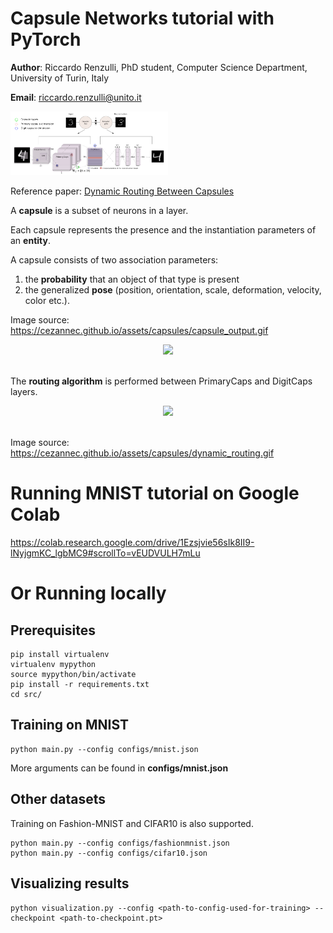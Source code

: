 # **Capsule Networks tutorial with PyTorch**

**Author**: Riccardo Renzulli, PhD student, Computer Science Department, University of Turin, Italy

**Email**: riccardo.renzulli@unito.it

<img src="assets/capsnet_architecture.png" width="50%"/>

Reference paper: [Dynamic Routing Between Capsules](https://arxiv.org/pdf/1710.09829.pdf)

A **capsule** is a subset of neurons in a layer.

Each capsule represents the presence and the instantiation parameters of an **entity**.

A capsule consists of two association parameters:

1.   the **probability** that an object of that type is present
2.   the generalized **pose** (position, orientation, scale, deformation, velocity, color etc.).

Image source: https://cezannec.github.io/assets/capsules/capsule_output.gif


<center>
<img src="https://cezannec.github.io/assets/capsules/capsule_output.gif" width="50%"/>
</center>
<br/>

The **routing algorithm** is performed between PrimaryCaps and DigitCaps layers.

<center>
<img src="https://cezannec.github.io/assets/capsules/dynamic_routing.gif" width="50%"/>
</center>
<br/>

Image source: https://cezannec.github.io/assets/capsules/dynamic_routing.gif

# Running MNIST tutorial on Google Colab

https://colab.research.google.com/drive/1Ezsjvie56sIk8II9-lNyjgmKC_lgbMC9#scrollTo=vEUDVULH7mLu

# Or Running locally

## Prerequisites

```
pip install virtualenv
virtualenv mypython
source mypython/bin/activate
pip install -r requirements.txt
cd src/
```

## Training on MNIST

```
python main.py --config configs/mnist.json
```

More arguments can be found in **configs/mnist.json**

## Other datasets

Training on Fashion-MNIST and CIFAR10 is also supported.

```
python main.py --config configs/fashionmnist.json
python main.py --config configs/cifar10.json
```

## Visualizing results

```
python visualization.py --config <path-to-config-used-for-training> --checkpoint <path-to-checkpoint.pt>
```

